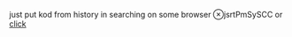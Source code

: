 just put kod from history in searching on some browser ⊗jsrtPmSySCC
or [click](https://code.mu/ru/javascript/framework/react/book/prime/styling/styled-components-conditional/)
